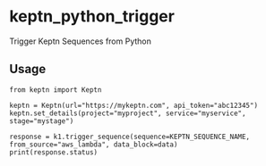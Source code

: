 # keptn_python_trigger
Trigger Keptn Sequences from Python

## Usage

```
from keptn import Keptn

keptn = Keptn(url="https://mykeptn.com", api_token="abc12345")
keptn.set_details(project="myproject", service="myservice", stage="mystage")

response = k1.trigger_sequence(sequence=KEPTN_SEQUENCE_NAME, from_source="aws_lambda", data_block=data)
print(response.status)
```
